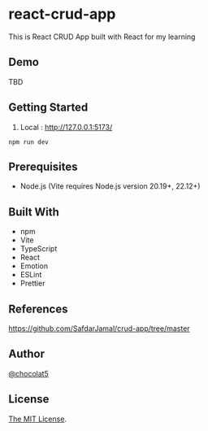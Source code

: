 # react-crud-app

This is React CRUD App built with React for my learning

## Demo

TBD

## Getting Started

1. Local : http://127.0.0.1:5173/

```
npm run dev
```

## Prerequisites

- Node.js (Vite requires Node.js version 20.19+, 22.12+)

## Built With

- npm
- Vite
- TypeScript
- React
- Emotion
- ESLint
- Prettier

## References

https://github.com/SafdarJamal/crud-app/tree/master

## Author

[@chocolat5](https://github.com/chocolat5)

## License

[The MIT License](https://opensource.org/licenses/MIT).
